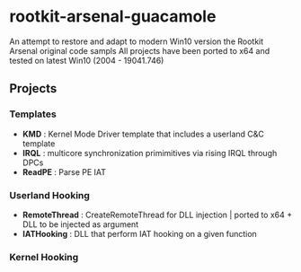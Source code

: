# rootkit-arsenal-guacamole
An attempt to restore and adapt to modern Win10 version the Rootkit Arsenal original code sampls
All projects have been ported to x64 and tested on latest Win10 (2004 - 19041.746)

## Projects 

### Templates

* **KMD** : Kernel Mode Driver template that includes a userland C&C template 
* **IRQL** : multicore synchronization primimitives via rising IRQL through DPCs  
* **ReadPE** : Parse PE IAT 

### Userland Hooking
* **RemoteThread** : CreateRemoteThread for DLL injection | ported to x64 + DLL to be injected as argument
* **IATHooking** : DLL that perform IAT hooking on a given function

### Kernel Hooking
